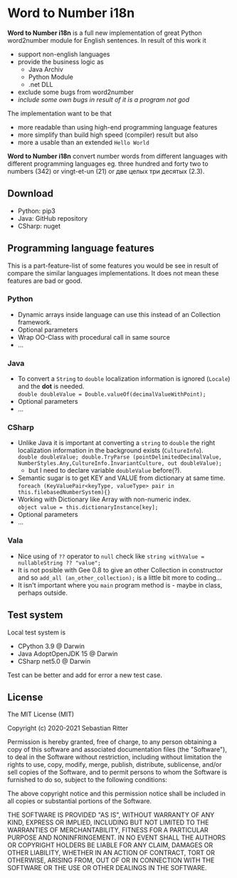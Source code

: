 # Word to Number i18n

**Word to Number i18n** is a full new implementation of great Python word2number module for English sentences. In result of this work it

- support non-english languages
- provide the business logic as
    - Java Archiv
    - Python Module
    - .net DLL
- exclude some bugs from word2number
- *include some own bugs in result of it is a program not god*

The implementation want to be that
- more readable than using high-end programming language features
- more simplify than build high speed (compiler) result but also 
- more a usable than an extended ``Hello World``

**Word to Number i18n** convert number words from different languages with different programming languages eg. three hundred and forty two to numbers (342) or vingt-et-un (21) or две целых три десятых (2.3). 

## Download

- Python:   pip3
- Java:     GitHub repository
- CSharp:	nuget

## Programming language features

This is a part-feature-list of some features you would be see in result of compare the similar languages implementations. It does not mean these features are bad or good.

### Python
- Dynamic arrays inside language can use this instead of an Collection framework.
- Optional parameters
- Wrap OO-Class with procedural call in same source
- ...

### Java
- To convert a ``String`` to ``double`` localization information is ignored (``Locale``) and the **dot** is needed.
<br>``double doubleValue = Double.valueOf(decimalValueWithPoint);``
- Optional parameters
- ...

### CSharp
- Unlike Java it is important at converting a ``string`` to ``double`` the right localization information in the background exists (``CultureInfo``).
<br>``double doubleValue; double.TryParse (pointDelimitedDecimalValue, NumberStyles.Any,CultureInfo.InvariantCulture, out doubleValue);``
    - but I need to declare variable ``doubleValue`` before(?).
- Semantic sugar is to get KEY and VALUE from dictionary at same time.
<br>``foreach (KeyValuePair<keyType, valueType> pair in this.filebasedNumberSystem){}``
- Working with Dictionary like Array with non-numeric index.
<br>``object value = this.dictionaryInstance[key];``
- Optional parameters
- ...


### Vala
- Nice using of ``??`` operator to ``null`` check like ``string withValue = nullableString ?? "value";``
- It is not posible with Gee 0.8 to give an other Collection in constructor and so ``add_all (an_other_collection);`` is a little bit more to coding...
- It isn't important where you ``main`` program method is - maybe in class, perhaps outside.

## Test system

Local test system is

- CPython 3.9 @ Darwin
- Java AdoptOpenJDK 15 @ Darwin
- CSharp net5.0 @ Darwin

Test can be better and add for error a new test case.

## License
The MIT License (MIT)

Copyright (c) 2020-2021 Sebastian Ritter

Permission is hereby granted, free of charge, to any person obtaining a copy
of this software and associated documentation files (the "Software"), to deal
in the Software without restriction, including without limitation the rights
to use, copy, modify, merge, publish, distribute, sublicense, and/or sell
copies of the Software, and to permit persons to whom the Software is
furnished to do so, subject to the following conditions:

The above copyright notice and this permission notice shall be included in all
copies or substantial portions of the Software.

THE SOFTWARE IS PROVIDED "AS IS", WITHOUT WARRANTY OF ANY KIND, EXPRESS OR
IMPLIED, INCLUDING BUT NOT LIMITED TO THE WARRANTIES OF MERCHANTABILITY,
FITNESS FOR A PARTICULAR PURPOSE AND NONINFRINGEMENT. IN NO EVENT SHALL THE
AUTHORS OR COPYRIGHT HOLDERS BE LIABLE FOR ANY CLAIM, DAMAGES OR OTHER
LIABILITY, WHETHER IN AN ACTION OF CONTRACT, TORT OR OTHERWISE, ARISING FROM,
OUT OF OR IN CONNECTION WITH THE SOFTWARE OR THE USE OR OTHER DEALINGS IN THE
SOFTWARE.

